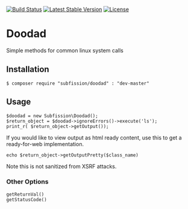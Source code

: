 [![Build Status](https://travis-ci.org/subfission/doodad.svg)](https://travis-ci.org/subfission/doodad)
[![Latest Stable Version](https://poser.pugx.org/subfission/doodad/v/stable)](https://packagist.org/packages/subfission/doodad) 
[![License](https://poser.pugx.org/subfission/doodad/license)](https://packagist.org/packages/subfission/doodad)

# Doodad
Simple methods for common linux system calls

## Installation

    $ composer require "subfission/doodad" : "dev-master"

## Usage
    $doodad = new Subfission\Doodad();
    $return_object = $doodad->ignoreErrors()->execute('ls');
    print_r( $return_object->getOutput());
    
If you would like to view output as html ready content, use this to 
get a ready-for-web implementation.

    echo $return_object->getOutputPretty($class_name)
    
Note this is not sanitized from XSRF attacks.    

### Other Options

    getReturnVal()
    getStatusCode()